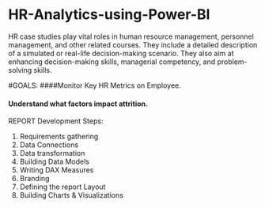 # HR-Analytics-using-Power-BI

HR case studies play vital roles in human resource management, personnel management, and other related courses. They include a detailed description of a simulated or real-life decision-making scenario. They also aim at enhancing decision-making skills, managerial competency, and problem-solving skills.

#GOALS:
####Monitor Key HR Metrics on Employee.
#### Understand what factors impact attrition.
REPORT Development Steps:
1. Requirements gathering
2. Data Connections
3. Data transformation
4. Building Data Models
5. Writing DAX Measures
6. Branding
7. Defining the report Layout
8. Building Charts & Visualizations
